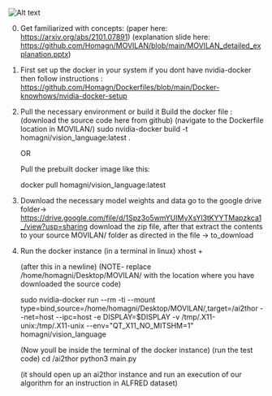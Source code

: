 ![Alt text](https://github.com/Homagn/MOVILAN/blob/main/Movilan_img.JPG?raw=true "Title")

0. Get familiarized with concepts:
(paper here: https://arxiv.org/abs/2101.07891)
(explanation slide here: https://github.com/Homagn/MOVILAN/blob/main/MOVILAN_detailed_explanation.pptx)

1. First set up the docker in your system
    if you dont have nvidia-docker then follow instructions :
    https://github.com/Homagn/Dockerfiles/blob/main/Docker-knowhows/nvidia-docker-setup

2. Pull the necessary environment or build it 
    Build the docker file :
    (download the source code here from github)
    (navigate to the Dockerfile location in MOVILAN/)
    sudo nvidia-docker build -t homagni/vision_language:latest .

    OR

    Pull the prebuilt docker image like this:
    
    docker pull homagni/vision_language:latest

3. Download the necessary model weights and data
    go to the google drive folder->  https://drive.google.com/file/d/1Spz3o5wmYUIMyXsYl3tKYYTMapzkca1_/view?usp=sharing
    download the zip file, after that extract the contents to your source MOVILAN/ folder as directed in the file -> to_download


4. Run the docker instance
    (in a terminal in linux)
    xhost +

    (after this in a newline)
    (NOTE- replace /home/homagni/Desktop/MOVILAN/ with the location where you have downloaded the source code)

    sudo nvidia-docker run --rm -ti --mount type=bind,source=/home/homagni/Desktop/MOVILAN/,target=/ai2thor --net=host --ipc=host -e DISPLAY=$DISPLAY -v /tmp/.X11-unix:/tmp/.X11-unix --env="QT_X11_NO_MITSHM=1" homagni/vision_language

    (Now youll be inside the terminal of the docker instance)
    (run the test code)
    cd /ai2thor
    python3 main.py

    (it should open up an ai2thor instance and run an execution of our algorithm for an instruction in ALFRED dataset)

